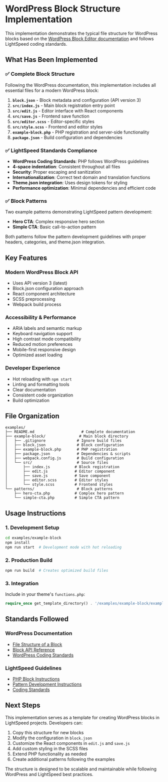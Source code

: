 # WordPress Block Structure Implementation

This implementation demonstrates the typical file structure for WordPress blocks based on the [WordPress Block Editor documentation](https://developer.wordpress.org/block-editor/getting-started/fundamentals/file-structure-of-a-block/) and follows LightSpeed coding standards.

## What Has Been Implemented

### ✅ Complete Block Structure
Following the WordPress documentation, this implementation includes all essential files for a modern WordPress block:

1. **`block.json`** - Block metadata and configuration (API version 3)
2. **`src/index.js`** - Main block registration entry point
3. **`src/edit.js`** - Editor interface with React components
4. **`src/save.js`** - Frontend save function
5. **`src/editor.scss`** - Editor-specific styles
6. **`src/style.scss`** - Frontend and editor styles
7. **`example-block.php`** - PHP registration and server-side functionality
8. **`package.json`** - Build configuration and dependencies

### ✅ LightSpeed Standards Compliance
- **WordPress Coding Standards**: PHP follows WordPress guidelines
- **4-space indentation**: Consistent throughout all files
- **Security**: Proper escaping and sanitization
- **Internationalization**: Correct text domain and translation functions
- **Theme.json integration**: Uses design tokens for styling
- **Performance optimization**: Minimal dependencies and efficient code

### ✅ Block Patterns
Two example patterns demonstrating LightSpeed pattern development:
- **Hero CTA**: Complex responsive hero section
- **Simple CTA**: Basic call-to-action pattern

Both patterns follow the pattern development guidelines with proper headers, categories, and theme.json integration.

## Key Features

### Modern WordPress Block API
- Uses API version 3 (latest)
- Block.json configuration approach
- React component architecture
- SCSS preprocessing
- Webpack build process

### Accessibility & Performance
- ARIA labels and semantic markup
- Keyboard navigation support
- High contrast mode compatibility
- Reduced motion preferences
- Mobile-first responsive design
- Optimized asset loading

### Developer Experience
- Hot reloading with `npm start`
- Linting and formatting tools
- Clear documentation
- Consistent code organization
- Build optimization

## File Organization

```
examples/
├── README.md                     # Complete documentation
├── example-block/               # Main block directory
│   ├── .gitignore              # Ignore build files
│   ├── block.json              # Block configuration
│   ├── example-block.php       # PHP registration
│   ├── package.json            # Dependencies & scripts
│   ├── webpack.config.js       # Build configuration
│   └── src/                    # Source files
│       ├── index.js           # Block registration
│       ├── edit.js            # Editor component
│       ├── save.js            # Save component
│       ├── editor.scss        # Editor styles
│       └── style.scss         # Frontend styles
└── patterns/                   # Block patterns
    ├── hero-cta.php           # Complex hero pattern
    └── simple-cta.php         # Simple CTA pattern
```

## Usage Instructions

### 1. Development Setup
```bash
cd examples/example-block
npm install
npm run start  # Development mode with hot reloading
```

### 2. Production Build
```bash
npm run build  # Creates optimized build files
```

### 3. Integration
Include in your theme's `functions.php`:
```php
require_once get_template_directory() . '/examples/example-block/example-block.php';
```

## Standards Followed

### WordPress Documentation
- [File Structure of a Block](https://developer.wordpress.org/block-editor/getting-started/fundamentals/file-structure-of-a-block/)
- [Block API Reference](https://developer.wordpress.org/block-editor/reference-guides/block-api/)
- [WordPress Coding Standards](https://developer.wordpress.org/coding-standards/)

### LightSpeed Guidelines
- [PHP Block Instructions](../.github/instructions/php-block.instructions.md)
- [Pattern Development Instructions](../.github/instructions/pattern-development.instructions.md)
- [Coding Standards](../.github/instructions/coding-standards.instructions.md)

## Next Steps

This implementation serves as a template for creating WordPress blocks in LightSpeed projects. Developers can:

1. Copy this structure for new blocks
2. Modify the configuration in `block.json`
3. Customize the React components in `edit.js` and `save.js`
4. Add custom styling in the SCSS files
5. Extend PHP functionality as needed
6. Create additional patterns following the examples

The structure is designed to be scalable and maintainable while following WordPress and LightSpeed best practices.